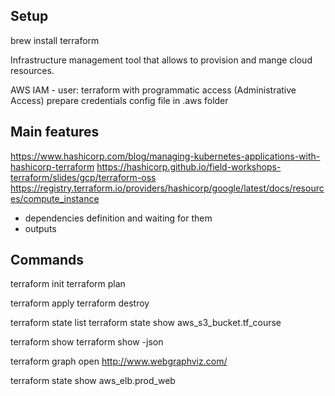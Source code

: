 ## Setup

brew install terraform

Infrastructure management tool that allows to provision and mange cloud resources.

AWS IAM - user: terraform with programmatic access (Administrative Access)
prepare credentials config file in .aws folder

## Main features

https://www.hashicorp.com/blog/managing-kubernetes-applications-with-hashicorp-terraform
https://hashicorp.github.io/field-workshops-terraform/slides/gcp/terraform-oss
https://registry.terraform.io/providers/hashicorp/google/latest/docs/resources/compute_instance

- dependencies definition and waiting for them 
- outputs

## Commands

terraform init
terraform plan

terraform apply
terraform destroy

terraform state list
terraform state show aws_s3_bucket.tf_course

terraform show
terraform show -json

terraform graph
open http://www.webgraphviz.com/

terraform state show aws_elb.prod_web
